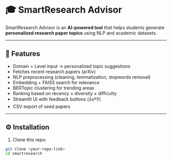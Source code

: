 # 🎓 SmartResearch Advisor

SmartResearch Advisor is an **AI-powered tool** that helps students generate **personalized research paper topics** using NLP and academic datasets.

---

## 🚀 Features
- Domain + Level input → personalized topic suggestions  
- Fetches recent research papers (arXiv)  
- NLP preprocessing (cleaning, lemmatization, stopwords removal)  
- Embedding + FAISS search for relevance  
- BERTopic clustering for trending areas  
- Ranking based on recency × diversity × difficulty  
- Streamlit UI with feedback buttons (👍/👎)  
- CSV export of seed papers  

---

## ⚙️ Installation

1. Clone this repo:
```bash
git clone <your-repo-link>
cd smartresearch
